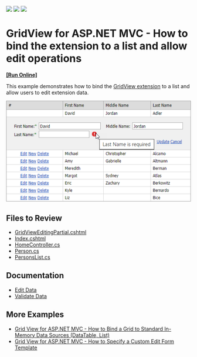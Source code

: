 <!-- default badges list -->
![](https://img.shields.io/endpoint?url=https://codecentral.devexpress.com/api/v1/VersionRange/128550026/15.2.5%2B)
[![](https://img.shields.io/badge/Open_in_DevExpress_Support_Center-FF7200?style=flat-square&logo=DevExpress&logoColor=white)](https://supportcenter.devexpress.com/ticket/details/E3983)
[![](https://img.shields.io/badge/📖_How_to_use_DevExpress_Examples-e9f6fc?style=flat-square)](https://docs.devexpress.com/GeneralInformation/403183)
<!-- default badges end -->
# GridView for ASP.NET MVC - How to bind the extension to a list and allow edit operations
<!-- run online -->
**[[Run Online]](https://codecentral.devexpress.com/e3983/)**
<!-- run online end -->

This example demonstrates how to bind the [GridView extension](https://docs.devexpress.com/AspNetMvc/8966/components/grid-view) to a list and allow users to edit extension data.

![Bind GridView to a List](image.png)

## Files to Review

* [GridViewEditingPartial.cshtml](./CS/Sample/Views/Home/GridViewEditingPartial.cshtml)
* [Index.cshtml](./CS/Sample/Views/Home/Index.cshtml)
* [HomeController.cs](./CS/Sample/Controllers/HomeController.cs)
* [Person.cs](./CS/Sample/Models/Person.cs)
* [PersonsList.cs](./CS/Sample/Models/PersonsList.cs)

## Documentation

* [Edit Data](https://docs.devexpress.com/AspNetMvc/16140/components/grid-view/data-editing-and-validation/data-editing)
* [Validate Data](https://docs.devexpress.com/AspNetMvc/16141/components/grid-view/data-editing-and-validation/validate-data)

## More Examples

* [Grid View for ASP.NET MVC - How to Bind a Grid to Standard In-Memory Data Sources (DataTable, List)](https://github.com/DevExpress-Examples/mvc-gridview-bind-to-in-memory-data-sources)
* [Grid View for ASP.NET MVC - How to Specify a Custom Edit Form Template](https://github.com/DevExpress-Examples/asp-net-mvc-grid-specify-custom-editform-template)
